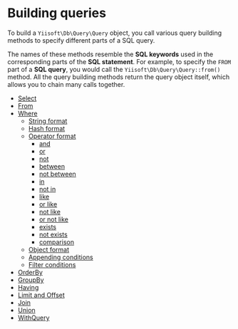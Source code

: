 # Building queries

To build a `Yiisoft\Db\Query\Query` object, you call various query building methods to specify different parts
of a SQL query.

The names of these methods resemble the **SQL keywords** used in the corresponding parts of the **SQL statement**.
For example, to specify the `FROM` part of a **SQL query**, you would call the `Yiisoft\Db\Query\Query::from()` method.
All the query building methods return the query object itself, which allows you to chain many calls together.

- [Select](/docs/guide/en/query/select.md)
- [From](/docs/guide/en/query/from.md)
- [Where](/docs/guide/en/query/where.md)
  - [String format](/docs/guide/en/query/where.md#string-format)
  - [Hash format](/docs/guide/en/query/where.md#hash-format)
  - [Operator format](/docs/guide/en/query/where.md#operator-format)
    - [and](/docs/guide/en/query/where.md#and)
    - [or](/docs/guide/en/query/where.md#or)
    - [not](/docs/guide/en/query/where.md#not)
    - [between](/docs/guide/en/query/where.md#between)
    - [not between](/docs/guide/en/query/where.md#not-between)
    - [in](/docs/guide/en/query/where.md#in)
    - [not in](/docs/guide/en/query/where.md#not-in)
    - [like](/docs/guide/en/query/where.md#like)
    - [or like](/docs/guide/en/query/where.md#or-like)
    - [not like](/docs/guide/en/query/where.md#not-like)
    - [or not like](/docs/guide/en/query/where.md#or-not-like)
    - [exists](/docs/guide/en/query/where.md#exists)
    - [not exists](/docs/guide/en/query/where.md#not-exists)
    - [comparison](/docs/guide/en/query/where.md#comparison)
  - [Object format](/docs/guide/en/query/where.md#object-format)
  - [Appending conditions](/docs/guide/en/query/where.md#appending-conditions)
  - [Filter conditions](/docs/guide/en/query/where.md#filter-conditions)
- [OrderBy](/docs/guide/en/query/order-by.md)
- [GroupBy](/docs/guide/en/query/group-by.md)
- [Having](/docs/guide/en/query/having.md)
- [Limit and Offset](/docs/guide/en/query/limit-and-offset.md)
- [Join](/docs/guide/en/query/join.md)
- [Union](/docs/guide/en/query/union.md)
- [WithQuery](/docs/guide/en/query/with-query.md)
